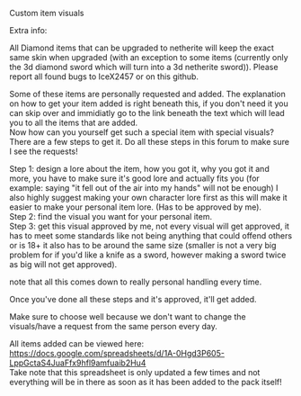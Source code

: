 Custom item visuals

Extra info:

All Diamond items that can be upgraded to netherite will keep the exact same skin when upgraded (with an exception to some items (currently only the 3d diamond sword which will turn into a 3d netherite sword)).
Please report all found bugs to IceX2457 or on this github.

Some of these items are personally requested and added. The explanation on how to get your item added is right beneath this, if you don't need it you can skip over and immidiatly go to the link beneath the text which will lead you to all the items that are added.\
Now how can you yourself get such a special item with special visuals? There are a few steps to get it. Do all these steps in this forum to make sure I see the requests!

Step 1: design a lore about the item, how you got it, why you got it and more, you have to make sure it's good lore and actually fits you (for example: saying "it fell out of the air into my hands" will not be enough) I also highly suggest making your own character lore first as this will make it easier to make your personal item lore. (Has to be approved by me).\
Step 2: find the visual you want for your personal item.\
Step 3: get this visual approved by me, not every visual will get approved, it has to meet some standards like not being anything that could offend others or is 18+ it also has to be around the same size (smaller is not a very big problem for if you'd like a knife as a sword, however making a sword twice as big will not get approved).

note that all this comes down to really personal handling every time.

Once you've done all these steps and it's approved, it'll get added.

Make sure to choose well because we don't want to change the visuals/have a request from the same person every day.

All items added can be viewed here: https://docs.google.com/spreadsheets/d/1A-0Hgd3P605-LppGctaS4JuaFfx9hfl9amfuaib2Hu4   \
Take note that this spreadsheet is only updated a few times and not everything will be in there as soon as it has been added to the pack itself!
